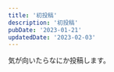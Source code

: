 ```yaml
---
title: '初投稿'
description: '初投稿'
pubDate: '2023-01-21'
updatedDate: '2023-02-03'
---
```


気が向いたらなにか投稿します。

